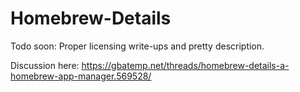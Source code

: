 # Homebrew-Details
 
Todo soon: Proper licensing write-ups and pretty description. 

Discussion here: https://gbatemp.net/threads/homebrew-details-a-homebrew-app-manager.569528/
